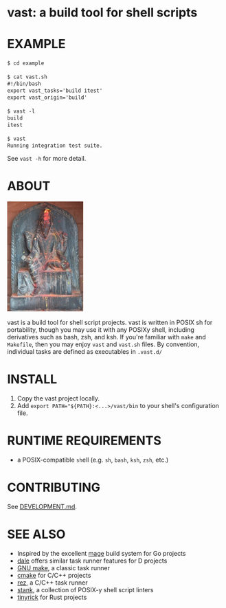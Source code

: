 # vast: a build tool for shell scripts

# EXAMPLE

```console
$ cd example

$ cat vast.sh
#!/bin/bash
export vast_tasks='build itest'
export vast_origin='build'

$ vast -l
build
itest

$ vast
Running integration test suite.
```

See `vast -h` for more detail.

# ABOUT

![Vishvakarma the all-architect](https://raw.githubusercontent.com/mcandre/vast/master/vast.jpg)

vast is a build tool for shell script projects. vast is written in POSIX sh for portability, though you may use it with any POSIXy shell, including derivatives such as bash, zsh, and ksh. If you're familiar with `make` and `Makefile`, then you may enjoy `vast` and `vast.sh` files. By convention, individual tasks are defined as executables in `.vast.d/`

# INSTALL

1. Copy the vast project locally.
2. Add `export PATH="${PATH}:<...>/vast/bin` to your shell's configuration file.

# RUNTIME REQUIREMENTS

* a POSIX-compatible `sh`ell (e.g. `sh`, `bash`, `ksh`, `zsh`, etc.)

# CONTRIBUTING

See [DEVELOPMENT.md](DEVELOPMENT.md).

# SEE ALSO

* Inspired by the excellent [mage](https://magefile.org/) build system for Go projects
* [dale](https://github.com/mcandre/dale) offers similar task runner features for D projects
* [GNU make](https://www.gnu.org/software/make/), a classic task runner
* [cmake](https://cmake.org/) for C/C++ projects
* [rez](https://github.com/mcandre/rez), a C/C++ task runner
* [stank](https://github.com/mcandre/stank), a collection of POSIX-y shell script linters
* [tinyrick](https://github.com/mcandre/tinyrick) for Rust projects
